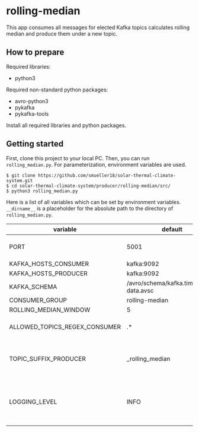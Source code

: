 # rolling-median
This app consumes all messages for elected Kafka topics calculates rolling median and produce them under a new topic.

## How to prepare
Required libraries:

- python3

Required non-standard python packages:
- avro-python3
- pykafka
- pykafka-tools

Install all required libraries and python packages.

## Getting started
First, clone this project to your local PC. Then, you can run `rolling_median.py`. For parameterization, environment variables are used.
```
$ git clone https://github.com/smueller18/solar-thermal-climate-system.git
$ cd solar-thermal-climate-system/producer/rolling-median/src/
$ python3 rolling_median.py
```
Here is a list of all variables which can be set by environment variables. `__dirname__` is a placeholder for the absolute path to the directory of `rolling_median.py`.

| variable | default | type | info |
| --- | --- | --- | --- |
| PORT | 5001 | int | port of REST server |
| KAFKA_HOSTS_CONSUMER | kafka:9092 | string |   |
| KAFKA_HOSTS_PRODUCER | kafka:9092 | string |   |
| KAFKA_SCHEMA | /avro/schema/kafka.timestamp-data.avsc | string |   |
| CONSUMER_GROUP | rolling-median | string |   |
| ROLLING_MEDIAN_WINDOW | 5 | int |   |
| ALLOWED_TOPICS_REGEX_CONSUMER | .* | regex | .* means handle all topics |
| TOPIC_SUFFIX_PRODUCER | _rolling_median | string | produce topic is consumer topic + this suffix |
| LOGGING_LEVEL | INFO | string | one of CRITICAL, ERROR, WARNING, INFO, DEBUG |
